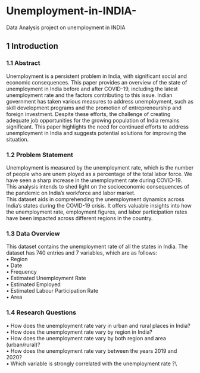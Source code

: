 # Unemployment-in-INDIA-
Data Analysis project on unemployment in INDIA
## 1 Introduction
 ### 1.1 Abstract
 Unemployment is a persistent problem in India, with significant social and economic consequences. This
 paper provides an overview of the state of unemployment in India before and after COVID-19, including
 the latest unemployment rate and the factors contributing to this issue. Indian government has taken
 various measures to address unemployment, such as skill development programs and the promotion of
 entrepreneurship and foreign investment. Despite these efforts, the challenge of creating adequate job
 opportunities for the growing population of India remains significant. This paper highlights the need for
 continued efforts to address unemployment in India and suggests potential solutions for improving the
 situation.
 ### 1.2 Problem Statement
 Unemployment is measured by the unemployment rate, which is the number of people who are unem
ployed as a percentage of the total labor force. We have seen a sharp increase in the unemployment
 rate during COVID-19. This analysis intends to shed light on the socioeconomic consequences of the
 pandemic on India’s workforce and labor market.\
 This dataset aids in comprehending the unemployment dynamics across India’s states during the
 COVID-19 crisis. It offers valuable insights into how the unemployment rate, employment figures, and
 labor participation rates have been impacted across different regions in the country.
 ### 1.3 Data Overview
 This dataset contains the unemployment rate of all the states in India. The dataset has 740 entries and
 7 variables, which are as follows:\
 • Region\
 • Date\
 • Frequency\
 • Estimated Unemployment Rate\
 • Estimated Employed\
 • Estimated Labour Participation Rate\
 • Area
 ### 1.4 Research Questions
 • How does the unemployment rate vary in urban and rural places in India?\
 • How does the unemployment rate vary by region in India?\
 • How does the unemployment rate vary by both region and area (urban/rural)?\
 • How does the unemployment rate vary between the years 2019 and 2020?\
 • Which variable is strongly correlated with the unemployment rate ?\
